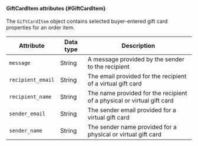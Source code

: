 #### GiftCardItem attributes {#GiftCardItem}

The `GiftCardItem` object contains selected buyer-entered gift card properties for an order item.

Attribute | Data type | Description
--- | --- | ---
`message`| String | A message provided by the sender to the recipient
`recipient_email` | String | The email provided for the recipient of a virtual gift card
`recipient_name` | String | The name provided for the recipient of a physical or virtual gift card
`sender_email` | String | The sender email provided for a virtual gift card
`sender_name` | String | The sender name provided for a physical or virtual gift card
